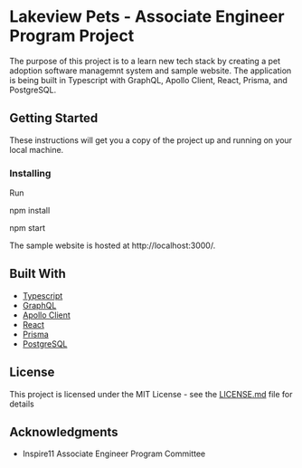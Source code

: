 # Lakeview Pets - Associate Engineer Program Project

The purpose of this project is to a learn new tech stack by creating a pet adoption software managemnt system and sample website. The application is being built in Typescript with GraphQL, Apollo Client, React, Prisma, and PostgreSQL. 

## Getting Started

These instructions will get you a copy of the project up and running on your local machine.

### Installing

Run

npm install

npm start

The sample website is hosted at http://localhost:3000/.

## Built With

* [Typescript](https://www.typescriptlang.org/)
* [GraphQL](https://graphql.org/)
* [Apollo Client](https://www.apollographql.com/docs/react/)
* [React](https://reactjs.org/)
* [Prisma](https://www.prisma.io/)
* [PostgreSQL](https://www.postgresql.org/)


## License

This project is licensed under the MIT License - see the [LICENSE.md](LICENSE.md) file for details


## Acknowledgments

* Inspire11 Associate Engineer Program Committee
